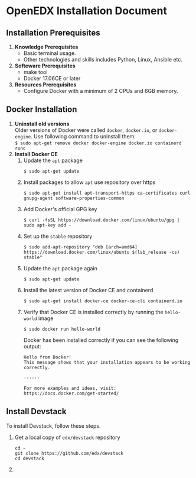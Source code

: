 # OpenEDX Installation Document

## Installation Prerequisites

1. **Knowledge Prerequisites**  
   - Basic terminal usage.
   - Other technologies and skills includes Python, Linux, Ansible etc.
2. **Softeware Prerequisites**  
   - make tool
   - Docker 17.06CE or later
3. **Resources Prerequisites**  
   - Configure Docker with a minimum of 2 CPUs and 6GB memory.

## Docker Installation

1. **Uninstall old versions**  
  Older versions of Docker were called `docker`, `docker.io`, or `docker-engine`. Use following command to uninstall them:  
  `$ sudo apt-get remove docker docker-engine docker.io containerd runc`  
2. **Install Docker CE**  
   1. Update the `apt` package  
      ```
      $ sudo apt-get update
      ```  
   2. Install packages to allow `apt` use repository over https  
      ```
      $ sudo apt-get install apt-transport-https ca-certificates curl gnupg-agent software-properties-common
      ```  
   3. Add Docker's official GPG key  
      ```
      $ curl -fsSL https://download.docker.com/linux/ubuntu/gpg | sudo apt-key add -
      ```  
   4. Set up the `stable` repository  
      ```
      $ sudo add-apt-repository "deb [arch=amd64] https://download.docker.com/linux/ubuntu $(lsb_release -cs) stable"
      ```  
   5. Update the `apt` package again  
      ```
      $ sudo apt-get update
      ```  
   6. Install the latest version of Docker CE and containerd  
      ```
      $ sudo apt-get install docker-ce docker-ce-cli containerd.io
      ```  
   7. Verify that Docker CE is installed correctly by running the `hello-world` image  
      ```
      $ sudo docker run hello-world
      ```  
      Docker has been installed correctly if you can see the following output:  
      ```
      Hello from Docker!
      This message shows that your installation appears to be working correctly.

      ······

      For more examples and ideas, visit:
      https://docs.docker.com/get-started/
      ```
## Install Devstack  
To install Devstack, follow these steps.  
1. Get a local copy of `edx/devstack` repository  
   ```
   cd ~
   git clone https://github.com/edx/devstack
   cd devstack
   ```
2. 